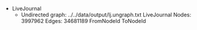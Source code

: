 - LiveJournal
    - Undirected graph: ../../data/output/lj.ungraph.txt
        LiveJournal
        Nodes: 3997962 Edges: 34681189
        FromNodeId	ToNodeId